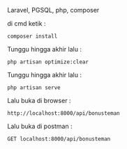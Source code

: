 Laravel, PGSQL, php, composer </br>

di cmd ketik :

```
composer install
```

Tunggu hingga akhir lalu :

```
php artisan optimize:clear
```

Tunggu hingga akhir lalu :

```
php artisan serve
```

Lalu buka di browser :

```
http://localhost:8000/api/bonusteman
```

Lalu buka di postman :

```
GET localhost:8000/api/bonusteman
```
